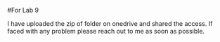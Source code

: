 #For Lab 9

I have uploaded the zip of folder on onedrive and shared the access.
If faced with any problem please reach out to me as soon as possible.
